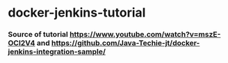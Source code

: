 # docker-jenkins-tutorial
### Source of tutorial https://www.youtube.com/watch?v=mszE-OCI2V4 and https://github.com/Java-Techie-jt/docker-jenkins-integration-sample/
